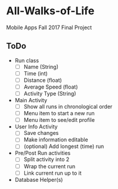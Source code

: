 # All-Walks-of-Life
Mobile Apps Fall 2017 Final Project

## ToDo
- Run class
  - [ ] Name (String)
  - [ ] Time (int)
  - [ ] Distance (float)
  - [ ] Average Speed (float)
  - [ ] Activity Type (String)
- Main Activity
  - [ ] Show all runs in chronological order
  - [ ] Menu item to start a new run
  - [ ] Menu item to see/edit profile
- User Info Activity
  - [ ] Save changes
  - [ ] Make information editable
  - [ ] (optional) Add longest (time) run
- Pre/Post Run activities
  - [ ] Split activity into 2
  - [ ] Wrap the current run
  - [ ] Link current run up to it
- Database Helper(s)
